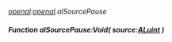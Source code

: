 _[openal](../../modules/openal/openal-module.md):[openal](../../modules/openal/openal-module.md).alSourcePause_
##### Function alSourcePause:Void( source:[ALuint](../../modules/openal/openal-aluint.md) )
